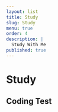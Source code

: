 ```yaml
---
layout: list
title: Study
slug: Study
menu: true
order: 4
description: |
  Study With Me
published: true
---
```

# Study

## Coding Test
